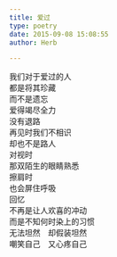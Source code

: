 ```yaml
---  
title: 爱过  
type: poetry  
date: 2015-09-08 15:08:55  
author: Herb  

---  
```

我们对于爱过的人  
都是将其珍藏  
而不是遗忘  
爱得竭尽全力  
没有退路    
再见时我们不相识  
却也不是路人  
对视时  
那双陌生的眼睛熟悉  
擦肩时  
也会屏住呼吸  
回忆    
不再是让人欢喜的冲动  
而是不知何时染上的习惯  
无法坦然　却假装坦然  
嘲笑自己　又心疼自己
